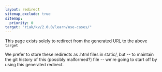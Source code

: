 ```yaml
---
layout: redirect
sitemap_exclude: true
sitemap:
  priority: 0
target: "riak/kv/2.0.0/learn/use-cases/"
---
```


This page exists solely to redirect from the generated URL to the above `target`

We prefer to store these redirects as .html files in static/, but -- to maintain
the git history of this (possibly malformed?) file -- we're going to start off
by using this generated redirect.
